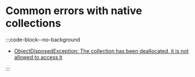 # Common errors with native collections
:::code-block--no-background

- [ObjectDisposedException: The collection has been deallocated, it is not allowed to access it](Disposal.md)

:::
